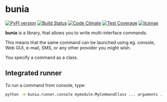 # bunia

[![PyPI version](https://badge.fury.io/py/bunia.svg)](https://badge.fury.io/py/bunia)
[![Build Status](https://travis-ci.org/smok-serwis/bunia.svg?branch=develop)](https://travis-ci.org/smok-serwis/bunia)
[![Code Climate](https://codeclimate.com/github/smok-serwis/bunia/badges/gpa.svg)](https://codeclimate.com/github/smok-serwis/bunia)
[![Test Coverage](https://codeclimate.com/github/smok-serwis/bunia/badges/coverage.svg)](https://codeclimate.com/github/smok-serwis/bunia/coverage)
[![license](https://img.shields.io/github/license/mashape/apistatus.svg)]()

**bunia** is a library, that allows you to write multi-interface commands.

This means that the same command can be launched using eg. console, Web GUI, e-mail, SMS, or any other provider you might wish.

You specify a command as a class.

## Integrated runner
To run a command from console, type:

```bash
python -m bunia.runner.console mymodule:MyCommandClass ... arguments ... 
```